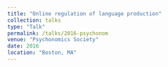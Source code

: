 ```yaml
---
title: "Online regulation of language production"
collection: talks
type: "Talk"
permalink: /talks/2016-psychonom
venue: "Psychonomics Society"
date: 2016
location: "Boston, MA"
---
```



